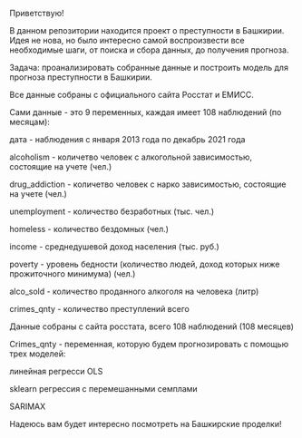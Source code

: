 Приветствую!

В данном репозитории находится проект о преступности в Башкирии. Идея не нова, но было интересно самой воспроизвести все необходимые шаги, от поиска и сбора данных, до получения прогноза.

Задача: проанализировать собранные данные и построить модель для прогноза преступности в Башкирии.

Все данные собраны с официального сайта Росстат и ЕМИСС.

Сами данные - это 9 переменных, каждая имеет 108 наблюдений (по месяцам):

дата - наблюдения с января 2013 года по декабрь 2021 года

alcoholism - количетво человек с алкогольной зависимостью, состоящие на учете (чел.)

drug_addiction - количетво человек с нарко зависимостью, состоящие на учете (чел.)

unemployment - количество безработных (тыс. чел.)

homeless - количество бездомных (чел.)

income - среднедушевой доход населения (тыс. руб.)

poverty - уровень бедности (количество людей, доход которых ниже прожиточного минимума) (чел.)

alco_sold - количество проданного алкоголя на человека (литр)

crimes_qnty - количество преступлений всего

Данные собраны с сайта росстата, всего 108 наблюдений (108 месяцев)

Crimes_qnty - переменная, которую будем прогнозировать с помощью трех моделей:

линейная регресси OLS

sklearn регрессия с перемешанными семплами

SARIMAX

Надеюсь вам будет интересно посмотреть на Башкирские проделки!
